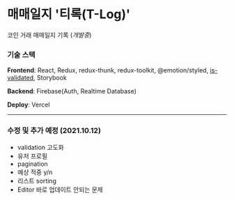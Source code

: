 # 매매일지 '티록(T-Log)'

코인 거래 매매일지 기록 (<i>개발중</i>)

### 기술 스택

**Frontend**: React, Redux, redux-thunk, redux-toolkit, @emotion/styled, [is-validated](https://github.com/howdy-mj/is-validated), Storybook

**Backend**: Firebase(Auth, Realtime Database)

**Deploy**: Vercel

---

### 수정 및 추가 예정 (2021.10.12)

- validation 고도화
- 유저 프로필
- pagination
- 예상 적중 y/n
- 리스트 sorting
- Editor 바로 업데이트 안되는 문제
